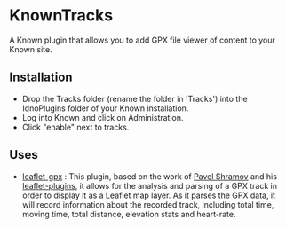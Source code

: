 # KnownTracks

A Known plugin that allows you to add GPX file viewer of content to your Known site.

## Installation

  * Drop the Tracks folder (rename the folder in 'Tracks') into the IdnoPlugins folder of your Known installation.
  * Log into Known and click on Administration.
  * Click "enable" next to tracks.
  
## Uses
* [leaflet-gpx](https://github.com/mpetazzoni/leaflet-gpx) :  This plugin, based on the work of [Pavel Shramov](http://github.com/shramov) and his
[leaflet-plugins](http://github.com/shramov/leaflet-plugins), it allows for the analysis and parsing of a GPX track in order to display it as a Leaflet map
layer. As it parses the GPX data, it will record information about the recorded track, including total time, moving time, total distance, elevation stats and
heart-rate.



